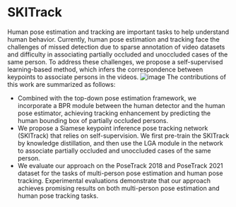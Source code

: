 # SKITrack
Human pose estimation and tracking are important tasks to help understand human behavior. Currently, human pose estimation and tracking face the challenges of missed detection due to sparse annotation of video datasets and difficulty in associating partially occluded and unoccluded cases of the same person. To address these challenges, we propose a self-supervised learning-based method, which infers the correspondence between keypoints to associate persons in the videos.
![image](https://github.com/yhtian2023/SKITrack/assets/154076236/5c480fd9-82c7-42da-8c95-2a94ec2ecd5a)
The contributions of this work are summarized as follows:
* Combined with the top-down pose estimation framework, we incorporate a BPR module between the human detector and the human pose estimator, achieving tracking enhancement by predicting the human bounding box of partially occluded persons.
* We propose a Siamese keypoint inference pose tracking network (SKITrack) that relies on self-supervision. We first pre-train the SKITrack by knowledge distillation, and then use the LGA module in the network to associate partially occluded and unoccluded cases of the same person.
* We evaluate our approach on the PoseTrack 2018 and PoseTrack 2021 dataset for the tasks of multi-person pose estimation and human pose tracking. Experimental evaluations demonstrate that our approach achieves promising results on both multi-person pose estimation and human pose tracking tasks.
